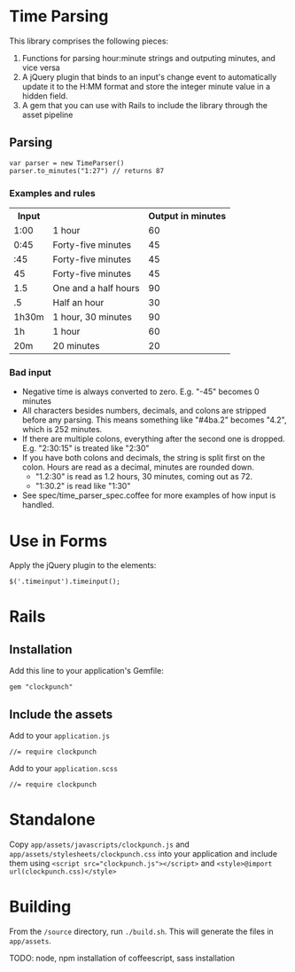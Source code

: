 # Time Parsing

This library comprises the following pieces:

1. Functions for parsing hour:minute strings and outputing minutes, and vice versa
2. A jQuery plugin that binds to an input's change event to automatically update it to the H:MM format and store the integer minute value in a hidden field.
3. A gem that you can use with Rails to include the library through the asset pipeline

## Parsing

    var parser = new TimeParser()
    parser.to_minutes("1:27") // returns 87

### Examples and rules
<table>
  <tr>
    <th>Input</th>
    <th></th>
    <th>Output in minutes</th>
  <tr>
    <td>1:00</td>
    <td>1 hour</td>
    <td>60
  </tr>
  <tr>
    <td>0:45</td>
    <td>Forty-five minutes</td>
    <td>45</td>
  </tr>
  <tr>
    <td>:45</td>
    <td>Forty-five minutes</td>
    <td>45</td>
  </tr>
  <tr>
    <td>45</td>
    <td>Forty-five minutes</td>
    <td>45</td>
  </tr>
  <tr>
    <td>1.5</td>
    <td>One and a half hours</td>
    <td>90</td>
  </tr>
  <tr>
    <td>.5</td>
    <td>Half an hour</td>
    <td>30</td>
  </tr>
  <tr>
    <td>1h30m</td>
    <td>1 hour, 30 minutes</td>
    <td>90</td>
  </tr>
  <tr>
    <td>1h</td>
    <td>1 hour</td>
    <td>60</td>
  </tr>
  <tr>
    <td>20m</td>
    <td>20 minutes</td>
    <td>20</td>
  </tr>
</table>

### Bad input

- Negative time is always converted to zero. E.g. "-45" becomes 0 minutes
- All characters besides numbers, decimals, and colons are stripped before any parsing. This means something like "#4ba.2" becomes "4.2", which is 252 minutes.
- If there are multiple colons, everything after the second one is dropped. E.g. "2:30:15" is treated like "2:30"
- If you have both colons and decimals, the string is split first on the colon. Hours are read as a decimal, minutes are rounded down.
   - "1.2:30" is read as 1.2 hours, 30 minutes, coming out as 72.
   - "1:30.2" is read like "1:30"
- See spec/time_parser_spec.coffee for more examples of how input is handled.

# Use in Forms

Apply the jQuery plugin to the elements:

    $('.timeinput').timeinput();

# Rails

## Installation

Add this line to your application's Gemfile:

    gem "clockpunch"

## Include the assets
Add to your `application.js`

    //= require clockpunch

Add to your `application.scss`

    //= require clockpunch

# Standalone

Copy `app/assets/javascripts/clockpunch.js` and `app/assets/stylesheets/clockpunch.css` into your
application and include them using `<script src="clockpunch.js"></script>` and `<style>@import url(clockpunch.css)</style>`

# Building

From the `/source` directory, run `./build.sh`. This will generate the files in `app/assets`.

TODO: node, npm installation of coffeescript, sass installation

